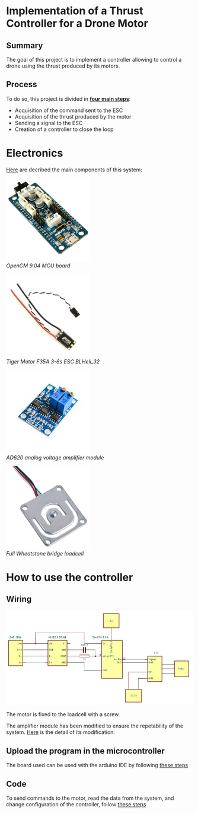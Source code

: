 # Implementation of a Thrust Controller for a Drone Motor


## Summary

The goal of this project is to implement a controller allowing to control a drone using the thrust produced by its motors. 

## Process

To do so, this project is divided in [**four main steps**](https://github.com/kevinbecquet/Thrust_Control/tree/master/process):

* Acquisition of the command sent to the ESC
* Acquisition of the thrust produced by the motor
* Sending a signal to the ESC
* Creation of a controller to close the loop

# Electronics

[Here](https://github.com/kevinbecquet/Thrust_Control/tree/master/electronics) are decribed the main components of this system:

[![OpenCM 9.04 MCU](electronics/microcontroller/images/OpenCM-9.04-C-Microcontroller.jpg)](https://github.com/kevinbecquet/Thrust_Control/tree/master/electronics/microcontroller)  
*OpenCM 9.04 MCU board*

[![ESC](electronics/esc/images/ESC.png)](https://github.com/kevinbecquet/Thrust_Control/tree/master/electronics/esc)  
*Tiger Motor F35A 3-6s ESC BLHeli_32*

[![AD620 Module](electronics/amplifier/images/AD620_module.jpg)](https://github.com/kevinbecquet/Thrust_Control/tree/master/electronics/amplifier)  
*AD620 analog voltage amplifier module*

[![Load Cell](electronics/loadcell/images/load_cell.jpg)](https://github.com/kevinbecquet/Thrust_Control/tree/master/electronics/loadcell)  
*Full Wheatstone bridge loadcell*


# How to use the controller

## Wiring
![Bloc wiring](electronics/images/thrust_control_schematic_block.jpg)

The motor is fixed to the loadcell with a screw.

The amplifier module has been modified to ensure the repetability of the system. [Here](electronics/amplifier/README.md) is the detail of its modification.

## Upload the program in the microcontroller
The board used can be used with the arduino IDE by following [these steps](electronics/microcontroller/README.md)
## Code 

To send commands to the motor, read the data from the system, and change configuration of the controller, follow [these steps](plot_ws/README.md)
